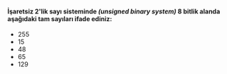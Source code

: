 #### İşaretsiz 2'lik sayı sisteminde _(unsigned binary system)_ 8 bitlik alanda aşağıdaki tam sayıları ifade ediniz:

* 255
* 15
* 48
* 65
* 129
